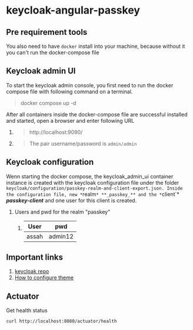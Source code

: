 # keycloak-angular-passkey

## Pre requirement tools
You also need to have `docker` install into your machine, because without it you can't run the docker-compose file

## Keycloak admin UI
To start the keycloak admin console, you first need to run the docker compose file with following command on a terminal.
> docker compose up -d

After all containers inside the docker-compose file are successful installed and started, open a browser and enter following URL
1. > http://localhost:9090/
2. > The pair username/password is `admin/admin`

## Keycloak configuration

Wenn starting the docker compose, the keycloak_admin_ui container instance is created with the keycloak configuration file under the folder
`keycloak/configuration/passkey-realm-and-client-export.json.
Inside the configuration file, new *`realm`* **_passkey_** and the *`client`* **_passkey-client_** and one user for this client is created.
1. Users and pwd for the realm "passkey"
   1. | User                 | pwd         |
      |----------------------|-------------|
      | assah   | admin12    |

## Important links
1. [keycloak repo](https://github.com/keycloak/keycloak/tree/main)
2. [How to configure theme](https://www.keycloak.org/docs/latest/server_development/index.html#configuring-a-theme)

## Actuator

Get health status

`curl http://localhost:8080/actuator/health`


